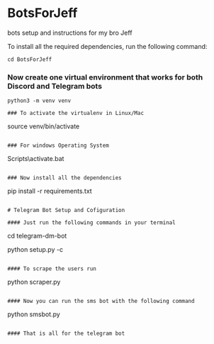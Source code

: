# BotsForJeff

bots setup and instructions for  my bro Jeff

To install all the required dependencies, run the following command:

```
cd BotsForJeff
```

### Now create one virtual environment that works for both Discord and Telegram bots

```
python3 -m venv venv
```

```
### To activate the virtualenv in Linux/Mac

```

source venv/bin/activate

```

### For windows Operating System
```

Scripts\activate.bat

```

### Now install all the dependencies

```

pip install -r requirements.txt

```

# Telegram Bot Setup and Cofiguration

#### Just run the following commands in your terminal

```

cd telegram-dm-bot

python setup.py -c

```

#### To scrape the users run

```

python scraper.py

```

#### Now you can run the sms bot with the following command

```

python smsbot.py

```

#### That is all for the telegram bot
